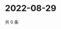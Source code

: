 # 2022-08-29

共 0 条

<!-- BEGIN WEIBO -->
<!-- 最后更新时间 Mon Aug 29 2022 22:16:35 GMT+0800 (China Standard Time) -->

<!-- END WEIBO -->

